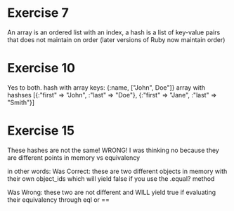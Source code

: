 # Exercise 7
An array is an ordered list with an index, a hash is a list of key-value pairs
that does not maintain on order (later versions of Ruby now maintain order)

# Exercise 10
Yes to both.
hash with array keys: {:name, ["John", Doe"]}
array with hashses [{:"first" => "John", :"last" => "Doe"}, {:"first" => "Jane", :"last" => "Smith"}]

# Exercise 15
These hashes are not the same!
WRONG! I was thinking no because they are different points in memory vs
equivalency

in other words:
  Was Correct: these are two different objects in memory with their own
  object_ids which will yield false if you use the .equal? method

  Was Wrong: these two are not different and WILL yield true if evaluating their
  equivalency through eql or ==